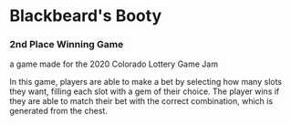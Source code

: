 # Blackbeard's Booty
### 2nd Place Winning Game
a game made for the 2020 Colorado Lottery Game Jam

In this game, players are able to make a bet by selecting how many slots they want, filling each slot with a gem of their choice. The player wins if they are able to match their bet with the correct combination, which is generated from the chest.
